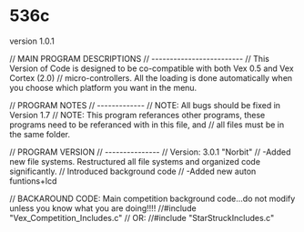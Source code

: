 # 536c
version 1.0.1

// MAIN PROGRAM DESCRIPTIONS
// -------------------------
// This Version of Code is designed to be co-compatible with both Vex 0.5 and Vex Cortex (2.0)
// micro-controllers. All the loading is done automatically when you choose which platform you want in the menu.


// PROGRAM NOTES
// -------------
// NOTE: All bugs should be fixed in Version 1.7
// NOTE: This program referances other programs, these programs need to be referanced with in this file, and
//       all files must be in the same folder.

// PROGRAM VERSION
// ---------------
// Version: 3.0.1 "Norbit"
//		-Added new file systems. Restructured all file systems and organized code significantly.
//		 Introduced background code
//		-Added new auton funtions+lcd



// BACKAROUND CODE: Main competition background code...do not modify unless you know what you are doing!!!!
//#include "Vex_Competition_Includes.c"
//  OR:
//#include "StarStruckIncludes.c"
